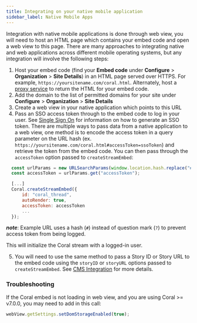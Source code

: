 ```yaml
---
title: Integrating on your native mobile application
sidebar_label: Native Mobile Apps
---
```


Integration with native mobile applications is done through web view, you will need to host an HTML page which contains your embed code and open a web view to this page. There are many approaches to integrating native and web applications across different mobile operating systems, but any integration will involve the following steps:

1. Host your embed code (find your **Embed code** under **Configure** > **Organization** > **Site Details**) in an HTML page served over HTTPS. For example, `https://yoursitename.com/coral.html`. Alternately, host a [proxy service](https://github.com/coralproject/app-proxy) to return the HTML for your embed code. 
2. Add the domain to the list of permitted domains for your site under **Configure** > **Organization** > **Site Details**
3. Create a web view in your native application which points to this URL
4. Pass an SSO access token through to the embed code to log in your user. See [Single Sign On](/sso) for information on how to generate an SSO token. There are multiple ways to pass data from a native application to a web view, one method is to encode the access token in a query parameter on the URL hash (ex. `https://yoursitename.com/coral.html#accessToken=ssoToken`) and retrieve the token from the embed code. You can then pass through the `accessToken` option passed to `createStreamEmbed`:

```js
  const urlParams = new URLSearchParams(window.location.hash.replace("#", "?"));
  const accessToken = urlParams.get("accessToken");

  [...]
  Coral.createStreamEmbed({
      id: "coral_thread",
      autoRender: true,
      accessToken: accessToken
      ...
  });

```

**_note_**: Example URL uses a hash (`#`) instead of question mark (`?`) to prevent access token from being logged.

This will initialize the Coral stream with a logged-in user.

5. You will need to use the same method to pass a Story ID or Story URL to the embed code using the `storyID` or `storyURL` options passed to `createStreamEmbed`. See [CMS Integration](/cms) for more details.

### Troubleshooting

If the Coral embed is not loading in web view, and you are using Coral >= v7.0.0, you may need to add in this call:

```js
webView.getSettings.setDomStorageEnabled(true);
```
